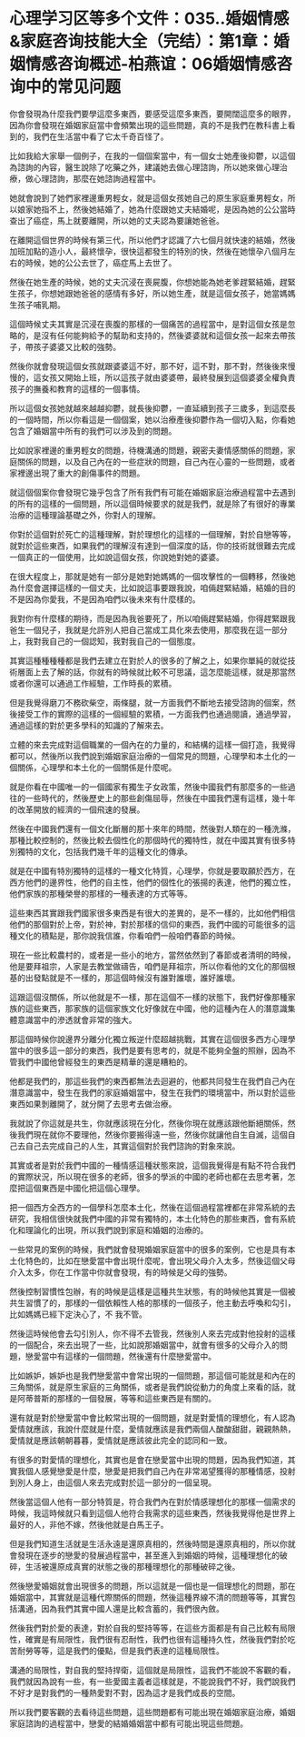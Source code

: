 # 心理学习区等多个文件：035..婚姻情感&家庭咨询技能大全（完结）：第1章：婚姻情感咨询概述-柏燕谊：06婚姻情感咨询中的常见问题

你會發現為什麼我們要學這麼多東西，要感受這麼多東西，要開闊這麼多的眼界，因為你會發現在婚姻家庭當中會頻繁出現的這些問題，真的不是我們在教科書上看到的，我們在生活當中看了它太千奇百怪了。

比如我給大家舉一個例子，在我的一個個案當中，有一個女士她產後抑鬱，以這個為諮詢的內容，醫生說除了吃藥之外，建議她去做心理諮詢，所以她來做心理治療，做心理諮詢，那麼在她諮詢過程當中。

她就會說到了她們家裡邊重男輕女，就是這個女孩她自己的原生家庭重男輕女，所以娘家她指不上，然後她結婚了，她為什麼跟她丈夫結婚呢，是因為她的公公當時查出了癌症，馬上就要離開，所以她的丈夫認為要讓她爸爸。

在離開這個世界的時候有第三代，所以他們才認識了六七個月就快速的結婚，然後加班加點的造小人，最終懷孕，很快這都發生的特別的快，然後在她懷孕八個月左右的時候，她的公公去世了，癌症馬上去世了。

然後在她生產的時候，她的丈夫沉浸在喪屍腹，你想她能為她老爹趕緊結婚，趕緊生孩子，你想她跟她爸爸的感情有多好，所以她生產，就是這個女孩子，她當媽媽生孩子哺乳期。

這個時候丈夫其實是沉浸在喪腹的那樣的一個痛苦的過程當中，是對這個女孩是忽略的，是沒有任何能夠給予的幫助和支持的，然後婆婆就和這個女孩一起來去帶孩子，帶孩子婆婆又比較的強勢。

然後你就會發現這個女孩就跟婆婆這不好，那不好，這不對，那不對，然後後來慢慢的，這女孩又開始上班，所以這孩子就由婆婆帶，最終發展到這個婆婆全權負責孩子的撫養和教育的這樣的一個事情。

所以這個女孩她就越來越越抑鬱，就長後抑鬱，一直延續到孩子三歲多，到這麼長的一個時間，所以你看這是一個個案，她以治療產後抑鬱作為一個切入點，你看她包含了婚姻當中所有的我們可以涉及到的問題。

比如說家裡邊的重男輕女的問題，待機溝通的問題，親密夫妻情感關係的問題，家庭關係的問題，以及自己內在的一些症狀的問題，自己內在心靈的一些問題，或者家裡邊出現了重大的創傷事件的問題。

就這個個案你會發現它幾乎包含了所有我們有可能在婚姻家庭治療過程當中去遇到的所有的這樣的一個問題，所以這個時候要求的就是我們，就是除了有很好的專業治療的這種理論基礎之外，你對人的理解。

你對於這個對於死亡的這種理解，對於理想化的這樣的一個理解，對於自戀等等，就對於這些東西，如果我們的理解沒有達到一個深度的話，你的技術就很難去完成一個真正的一個使用，比如說這個女孩，你說她對她的婆婆。

在很大程度上，那就是她有一部分是她對她媽媽的一個攻擊性的一個轉移，然後她為什麼會選擇這樣的一個丈夫，比如說這事要跟我說，咱倆趕緊結婚，結婚的目的不是因為你愛我，不是因為咱們以後未來有什麼樣的。

我對你有什麼樣的期待，而是因為我爸要死了，所以咱倆趕緊結婚，你得趕緊跟我爸生一個兒子，我就是允許別人把自己當成工具化來去使用，那麼我在這一部分上，我對我自己的一個認知，我對我自己的一個態度。

其實這種種種種都是我們去建立在對於人的很多的了解之上，如果你單純的就從技術層面上去了解的話，你就有的時候就比較不可思議，這怎麼能這樣，就是那當然或者你還可以通過工作經驗，工作時長的累積。

但是我覺得磨刀不務砍柴空，兩條腿，就一方面我們不斷地去接受諮詢的個案，然後接受工作的實際的這樣的一個經驗的累積，一方面我們也通過閱讀，通過學習，通過這樣的對於更多學科的知識的了解來去。

立體的來去完成對這個職業的一個內在的力量的，和結構的這樣一個打造，我覺得都可以，然後所以我們說到婚姻家庭治療的一個常見的問題，心理學和本土化的一個關係，心理學和本土化的一個關係是什麼呢。

就是你看在中國唯一的一個國家有獨生子女政策，然後中國我們有那麼多的一些過往的一些時代的，然後歷史上的那些創傷屈辱，然後在中國我們還有這樣，幾十年的改革開放的經濟的一個飛速的發展。

然後在中國我們還有一個文化斷層的那十來年的時間，然後對人類在的一種洗滌，那種比較控制的，然後比較去個性化的那個時代的獨特性，就在中國其實有很多特別獨特的文化，包括我們幾千年的這種文化的傳承。

就是在中國有特別獨特的這樣的一種文化特質，心理學，你就是要取願於西方，在西方他們的邊界性，他們的自主性，他們的個性化的張揚的表達，他們的獨立性，他們家族的那種榮譽的那樣的一種表達的方式等等。

這些東西其實跟我們國家很多東西是有很大的差異的，是不一樣的，比如他們相信他們的那個對於上帝，對於神，對於那樣的信仰的東西，我們中國的可能很多的這種文化的積點是，那你說我信誰，你看咱們一般咱們春節的時候。

現在一些比較農村的，或者是一些小的地方，當然依然到了春節或者清明的時候，他是要拜祖宗，人家是去教堂做禱告，咱們是拜祖宗，所以你看他的文化的那個根基的出發點就是不一樣的，那這個時候沒有誰對誰壞，誰好誰壞。

這跟這個沒關係，所以他就是不一樣，那在這個不一樣的狀態下，我們好像那種家族的這些東西，那家族的這個家族文化好像就在中國，他的這種內在人的潛意識集體意識當中的滲透就會非常的強大。

那這個時候你說邊界分離分化獨立叛逆什麼超越挑戰，其實在這個很多西方心理學當中的很多這一部分的東西，我們是要有思考的，就是不能夠全盤的照辦，因為不管我們中國他曾經發生的東西是精華的還是糟粕的。

他都是我們的，那這些我們的東西都無法去迴避的，他都共同發生在我們自己內在潛意識當中，發生在我們的家庭婚姻當中，發生在我們的環境當中，所以對於這些東西如果剝離開了，就分開了去思考去做治療。

我就說了你這就是共生，你就應該現在分化，然後你現在就應該跟他斷絕關係，然後我們現在就你不要理他，然後你要搬得遠一些，然後你就讓他自生自滅，這個自己去自己去完成自己的人生，其實這個對於我們諮詢的對象來說。

其實或者是對於我們中國的一種情感這種狀態來說，這個我覺得是有點不符合我們的實際狀況，所以現在很多的老師，很多的學派的中國的老師也都在去思考著，怎麼把這個東西是中國化把這個心理學。

把一個西方全西方的一個學科怎麼本土化，然後在這個過程當裡都在非常系統的去研究，我相信很快就我們中國的非常有獨特的，本土化特色的那些東西，會有系統化和理論化的出現，所以我們說到家庭和婚姻的治療的。

一些常見的案例的時候，我們就會發現婚姻家庭當中的很多的案例，它也是具有本土化特色的，比如在戀愛當中會出現什麼呢，會出現父母介入太多，然後這個父母介入太多，你在工作當中你就會發現，有的時候是父母的強勢。

然後控制習慣性包辦，有的時候是這樣是這種共生狀態，有的時候他其實是一個被共生習慣了的，那樣的一個依賴性人格的那樣的一個孩子，他主動去呼喚和勾引，比如媽媽已經下定決心了，不 我不管。

然後這時候他會去勾引別人，你不得不去管我，然後別人來去完成對他投射的這樣的一個配合，來去出現了一些，比如說那婚姻當中，就會有很多的父母介入的問題，戀愛當中有這樣的一個問題，然後還有什麼戀愛當中。

比如嫉妒，嫉妒也是我們戀愛當中會常出現的一個問題，那這個可能就是和內在的三角關係，就是原生家庭的三角關係，或者是我們說從動力的角度上來看的話，就是阿蒂普斯的那樣的一個發展，等等和這些東西是有關的。

還有就是對於戀愛當中會比較常出現的一個問題，就是對愛情的理想化，有人認為愛情就應該，我說什麼就是什麼，愛情就應該是我們兩個人酸酸甜甜，親親熱熱，愛情就是應該朝朝暮暮，愛情就是應該彼此完全的認同和一致。

有很多的對愛情的理想化，其實也是會在戀愛當中出現的問題，因為我們知道，其實我個人感覺戀愛是什麼，戀愛是把我們自己內在非常渴望獲得的那種情感，投射到別人身上，由這個人來去完成對於這一部分的一個呈現。

然後當這個人他有一部分特質是，符合我們內在對於情感理想化的那樣一個需求的時候，我這時候就只看到這個人他符合我需求的這些東西，然後我覺得他是世界上最好的人，非他不嫁，然後他就是白馬王子。

但是我們知道生活就是生活永遠是還原真相的，然後時間是還原真相的，所以你就會發現在逐步的戀愛的發展過程當中，甚至進入到婚姻的時候，這種理想化的破碎，生活被還原成真實的狀態之後的那種理想化的那種破碎之後。

然後戀愛婚姻就會出現很多的問題，所以這就是一個也是一個理想化的問題，那在婚姻當中，其實就是這種代際關係的問題，然後這種界線不清的問題等等，其實包括溝通，因為我們其實中國人還是比較含蓄的，我們很內斂。

然後我們對於愛的表達，對於自我的堅持等等，在這些方面都是有自己比較有局限性，確實是有局限性，我們很有忍耐性，我們也很有這種持久性，然後我們對於吃苦耐勞等等，這是我們的優點，但是我們表達的這種局限性。

溝通的局限性，對自我的堅持捍衛，這個就是局限性，這我們不能說不客觀的看，我們就因為說有一些，有一些愛國主義者這樣就是，不能說我們不好，我們說我們不好才是對我們的一種熱愛對不對，因為這才是我們成長的空間。

所以我們要客觀的去看待這些問題，這些問題都有可能出現在婚姻家庭治療，婚姻家庭諮詢的過程當中，戀愛的結婚婚姻當中都有可能出現這些問題。